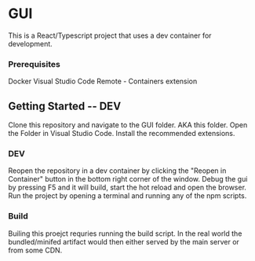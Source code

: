 # GUI
This is a React/Typescript project that uses a dev container for development.

### Prerequisites
Docker
Visual Studio Code
Remote - Containers extension

## Getting Started -- DEV 
Clone this repository and navigate to the GUI folder. AKA this folder.
Open the Folder in Visual Studio Code.
Install the recommended extensions.

###  DEV 
Reopen the repository in a dev container by clicking the "Reopen in Container" button in the bottom right corner of the window.
Debug the gui by pressing F5 and it will build, start the hot reload and open the browser.
Run the project by opening a terminal and running any of the npm scripts.

### Build
Builing this proejct requries running  the build script. 
In the real world the bundled/minifed artifact would then either served by the main server or from some CDN.
